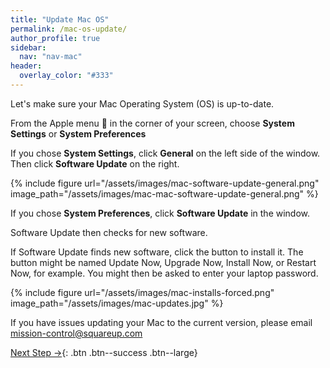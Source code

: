 ```yaml
---
title: "Update Mac OS"
permalink: /mac-os-update/
author_profile: true
sidebar:
  nav: "nav-mac"
header:
  overlay_color: "#333"
---
```


Let's make sure your Mac Operating System (OS) is up-to-date.


From the Apple menu  in the corner of your screen, choose __System Settings__ or __System Preferences__

If you chose __System Settings__, click __General__ on the left side of the window. Then click __Software Update__ on the right.

{% include figure url="/assets/images/mac-software-update-general.png" image_path="/assets/images/mac-mac-software-update-general.png" %}

If you chose __System Preferences__, click __Software Update__ in the window.

Software Update then checks for new software. 

If Software Update finds new software, click the button to install it. The button might be named Update Now, Upgrade Now, Install Now, or Restart Now, for example. You might then be asked to enter your laptop password.

{% include figure url="/assets/images/mac-installs-forced.png" image_path="/assets/images/mac-updates.jpg" %}

If you have issues updating your Mac to the current version, please email mission-control@squareup.com

[Next Step &rarr;](/mac-installs){: .btn .btn--success .btn--large}
